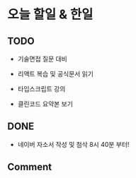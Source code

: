 # 오늘 할일 & 한일

## TODO

- 기술면접 질문 대비

- 리액트 복습 및 공식문서 읽기

- 타입스크립트 강의

- 클린코드 요약본 보기

## DONE

- 네이버 자소서 작성 및 첨삭 8시 40분 부터!

## Comment
